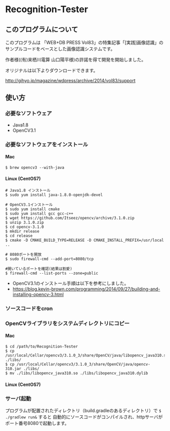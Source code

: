 # Recognition-Tester
## このプログラムについて
このプログラムは 「WEB+DB PRESS Vol83」の特集記事「[実践]画像認識」のサンプルコードをベースとした画像認識システムです。

作者様((有)来栖川電算 山口陽平様)の許諾を得て開発を開始しました。

オリジナルは以下よりダウンロードできます。

http://gihyo.jp/magazine/wdpress/archive/2014/vol83/support

## 使い方
### 必要なソフトウェア
- Java1.8
- OpenCV3.1

### 必要なソフトウェアをインストール
#### Mac
```
$ brew opencv3 --with-java
```

#### Linux (CentOS7)
```
# Java1.8 インストール
$ sudo yum install java-1.8.0-openjdk-devel

# OpenCV3.1インストール
$ sudo yum install cmake
$ sudo yum install gcc gcc-c++
$ wget https://github.com/Itseez/opencv/archive/3.1.0.zip
$ unzip 3.1.0.zip
$ cd opencv-3.1.0
$ mkdir release
$ cd release
$ cmake -D CMAKE_BUILD_TYPE=RELEASE -D CMAKE_INSTALL_PREFIX=/usr/local ..

# 8080ポートを開放
$ sudo firewall-cmd --add-port=8080/tcp

#開いているポートを確認(結果は割愛)
$ firewall-cmd --list-ports --zone=public 
```
- OpenCV3.1のインストール手順は以下を参考にしました。
 - https://blog.kevin-brown.com/programming/2014/09/27/building-and-installing-opencv-3.html

### ソースコードをcron

### OpenCVライブラリをシステムディレクトリにコピー
#### Mac
```
$ cd /path/to/Recognition-Tester
$ cp /usr/local/Cellar/opencv3/3.1.0_3/share/OpenCV/java/libopencv_java310.so ./libs/
$ cp /usr/local/Cellar/opencv3/3.1.0_3/share/OpenCV/java/opencv-310.jar ./libs/
$ mv ./libs/libopencv_java310.so ./libs/libopencv_java310.dylib
```

#### Linux (CentOS7)

### サーバ起動
プログラムが配置されたディレクトリ（build.gradleのあるディレクトリ）で
``` $ ./gradlew run& ``` すると
自動的にソースコードがコンパイルされ、httpサーバがポート番号8080で起動します。
